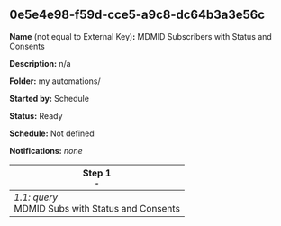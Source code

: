 ## 0e5e4e98-f59d-cce5-a9c8-dc64b3a3e56c

**Name** (not equal to External Key)**:** MDMID Subscribers with Status and Consents

**Description:** n/a

**Folder:** my automations/

**Started by:** Schedule

**Status:** Ready

**Schedule:** Not defined

**Notifications:** _none_


| Step 1<br>_<small>-</small>_ |
| --- |
| _1.1: query_<br>MDMID Subs with Status and Consents |
